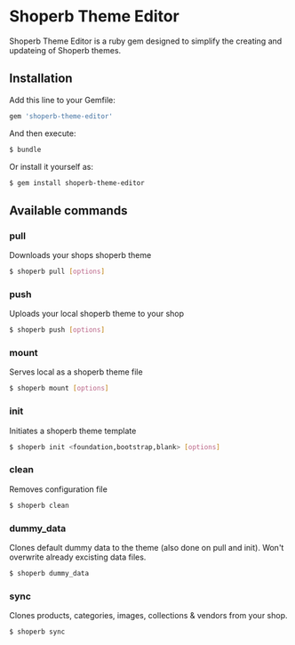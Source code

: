 # Shoperb Theme Editor

Shoperb Theme Editor is a ruby gem designed to simplify the creating and updateing of Shoperb themes.

## Installation

Add this line to your Gemfile:
```ruby
gem 'shoperb-theme-editor'
```
And then execute:
```bash
$ bundle
```
Or install it yourself as:
```bash
$ gem install shoperb-theme-editor
```

## Available commands

### pull
Downloads your shops shoperb theme
```bash
$ shoperb pull [options]
```

### push
Uploads your local shoperb theme to your shop
```bash
$ shoperb push [options]
```

### mount
Serves local as a shoperb theme file
```bash
$ shoperb mount [options]
```

### init
Initiates a shoperb theme template
```bash
$ shoperb init <foundation,bootstrap,blank> [options]
```

### clean
Removes configuration file
```bash
$ shoperb clean
```

### dummy_data
Clones default dummy data to the theme (also done on pull and init). Won't overwrite already excisting data files.
```bash
$ shoperb dummy_data
```

### sync
Clones products, categories, images, collections & vendors from your shop.
```bash
$ shoperb sync
```
